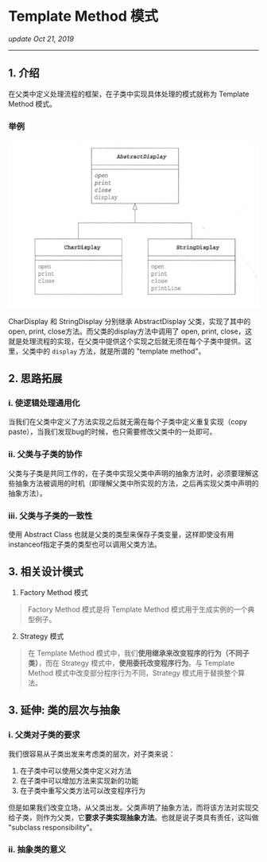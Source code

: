 # Template Method 模式
_update Oct 21, 2019_

---
## 1. 介绍
在父类中定义处理流程的框架，在子类中实现具体处理的模式就称为 Template Method 模式。

### 举例
![示例UML](../.gitbook/assets/design-pattern-template-method-0.png)

CharDisplay 和 StringDisplay 分别继承 AbstractDisplay 父类，实现了其中的open, print, close方法。而父类的display方法中调用了 open, print, close，这就是处理流程的实现，在父类中提供这个实现之后就无须在每个子类中提供。这里，父类中的 `display` 方法，就是所谓的 "template method"。

## 2. 思路拓展
### i. 使逻辑处理通用化
当我们在父类中定义了方法实现之后就无需在每个子类中定义重复实现（copy paste），当我们发现bug的时候，也只需要修改父类中的一处即可。

### ii. 父类与子类的协作
父类与子类是共同工作的，在子类中实现父类中声明的抽象方法时，必须要理解这些抽象方法被调用的时机（即理解父类中所实现的方法，之后再实现父类中声明的抽象方法）。

### iii. 父类与子类的一致性
使用 Abstract Class 也就是父类的类型来保存子类变量，这样即使没有用instanceof指定子类的类型也可以调用父类方法。

## 3. 相关设计模式
1. Factory Method 模式
> Factory Method 模式是将 Template Method 模式用于生成实例的一个典型例子。
2. Strategy 模式
> 在 Template Method 模式中，我们**使用继承来改变程序的行为（不同子类）**，而在 Strategy 模式中，**使用委托改变程序行为**。与 Template Method 模式中改变部分程序行为不同，Strategy 模式用于替换整个算法。

## 3. 延伸: 类的层次与抽象
### i. 父类对子类的要求
我们很容易从子类出发来考虑类的层次，对子类来说：

  1. 在子类中可以使用父类中定义对方法
  2. 在子类中可以增加方法来实现新的功能
  3. 在子类中重写父类方法可以改变程序行为

但是如果我们改变立场，从父类出发。父类声明了抽象方法，而将该方法对实现交给子类，则作为父类，它**要求子类实现抽象方法**。也就是说子类具有责任，这叫做 "subclass responsibility"。
### ii. 抽象类的意义
